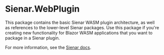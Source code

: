 ﻿# Sienar.WebPlugin

This package contains the basic Sienar WASM plugin architecture, as well as references to the lower-level Sienar packages. Use this package if you're creating new functionality for Blazor WASM applications that you want to package in a Sienar plugin.

For more information, see the [Sienar docs](https://sienar.io).